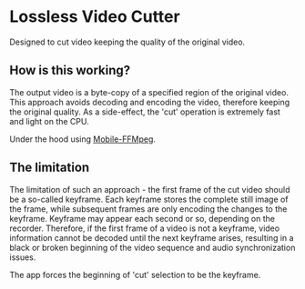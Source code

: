 # Lossless Video Cutter

Designed to cut video keeping the quality of the original video.

## How is this working?

The output video is a byte-copy of a specified region of the original video. This approach avoids decoding and encoding the video, therefore keeping the original quality. As a side-effect, the 'cut' operation is extremely fast and light on the CPU.

Under the hood using [Mobile-FFMpeg](https://github.com/tanersener/mobile-ffmpeg).

## The limitation

The limitation of such an approach - the first frame of the cut video should be a so-called keyframe. Each keyframe stores the complete still image of the frame, while subsequent frames are only encoding the changes to the keyframe. Keyframe may appear each second or so, depending on the recorder. Therefore, if the first frame of a video is not a keyframe, video information cannot be decoded until the next keyframe arises, resulting in a black or broken beginning of the video sequence and audio synchronization issues.

The app forces the beginning of 'cut' selection to be the keyframe.
